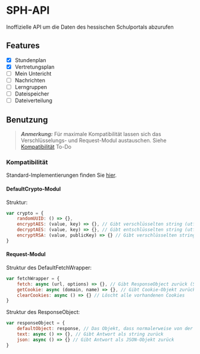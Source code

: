 # SPH-API
Inoffizielle API um die Daten des hessischen Schulportals abzurufen
## Features
- [x] Stundenplan
- [x] Vertretungsplan
- [ ] Mein Untericht
- [ ] Nachrichten
- [ ] Lerngruppen
- [ ] Dateispeicher
- [ ] Dateiverteilung

## Benutzung
> **_Anmerkung:_** Für maximale Kompatibilität lassen sich das Verschlüsselungs- und Request-Modul austauschen. Siehe [Kompatibilität](#kompatibilität)
To-Do

### Kompatibilität
Standard-Implementierungen finden Sie [hier](https://www.npmjs.com/package/sph-api-default-implementations).
#### DefaultCrypto-Modul
Struktur:
````javascript
var crypto = {
    randomUUID: () => {},
    encryptAES: (value, key) => {}, // Gibt verschlüsselten string (utf-8) zurück
    decryptAES: (value, key) => {}, // Gibt entschlüsselten string (utf-8) zurück
    encryptRSA: (value, publicKey) => {} // Gibt verschlüsselten string (base64) zurück
}
````
#### Request-Modul
Struktur des DefaultFetchWrapper:
````javascript
var fetchWrapper = {
    fetch: async (url, options) => {}, // Gibt ResponseObject zurück (Siehe unten),
    getCookie: async (domain, name) => {}, // Gibt Cookie-Objekt zurück (Erforderliche Parameter: value)
    clearCookies: async () => {} // Löscht alle vorhandenen Cookies
}
````
Struktur des ResponseObject:
````javascript
var responseObject = {
    defaultObject: response, // Das Objekt, dass normalerweise von der request-/fetch-Methode zurückgegeben wird
    text: async () => {}, // Gibt Antwort als string zurück
    json: async () => {} // Gibt Antwort als JSON-Objekt zurück
}
````